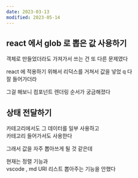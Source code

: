 ```yaml
---
date: 2023-03-13
modified: 2023-05-14
---
```


## react 에서 glob 로 뽑은 값 사용하기

객체로 만들었더라도 가져가서 쓰는 건 또 다른 문제였다

react 에 적용하기 위해서 리덕스를 거쳐서 값을 넣었 q 다  
잘 들어가더라

그걸 해보니 컴포넌트 렌더링 순서가 궁금해졌다

## 상태 전달하기

카테고리에서도 그 데이터를 일부 사용하고  
카테고리 들어가서도 사용한다

그래서 값을 자주 뽑아쓰게 될 것 같은데

현재는 정렬 기능과  
vscode , md URI 리스트 뽑아주는 기능을 안했다
